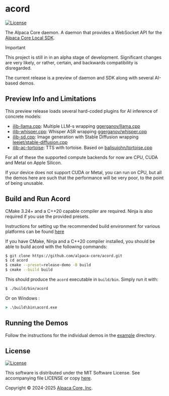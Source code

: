 # acord

[![License](https://img.shields.io/badge/license-MIT-blue.svg)](https://opensource.org/licenses/MIT) 

The Alpaca Core daemon. A daemon that provides a WebSocket API for the [Alpaca Core Local SDK](https://github.com/alpaca-core/alpaca-core-sdk/).

> [!IMPORTANT]
> This project is still in in an alpha stage of development. Significant changes are very likely, or rather, certain, and backwards compatibility is disregarded.

The current release is a preview of daemon and SDK along with several AI-based demos.

## Preview Info and Limitations

This preview release loads several hard-coded plugins for AI inference of concrete models:

* [ilib-llama.cpp](https://github.com/alpaca-core/ilib-llama.cpp): Multiple LLM-s wrapping [ggerganov/llama.cpp](https://github.com/ggerganov/llama.cpp)
* [ilib-whisper.cpp](https://github.com/alpaca-core/ilib-whisper.cpp): Whisper ASR wrapping [ggerganov/whisper.cpp](https://github.com/ggerganov/whisper.cpp)
* [ilib-sd.cpp](https://github.com/alpaca-core/ilib-sd.cpp): Image generation with Stable Diffusion wrapping [leejet/stable-diffusion.cpp](https://github.com/leejet/stable-diffusion.cpp)
* [ilib-ac-tortoise](https://github.com/alpaca-core/ilib-ac-tortoise): TTS with tortoise. Based on [balisujohn/tortoise.cpp](https://github.com/balisujohn/tortoise.cpp)

For all of these the supported compute backends for now are CPU, CUDA and Metal on Apple Silicon.

If your device does not support CUDA or Metal, you can run on CPU, but all the demos here are such that the performance will be very poor, to the point of being unusable.

## Build and Run Acord

CMake 3.24+ and a C++20 capable compiler are required. Ninja is also required if you use the provided presets.

Instructions for setting up the recommended build environment for various platforms can be found [here](https://github.com/alpaca-core/alpaca-core-sdk/blob/master/doc/dev/dev-env.md)

If you have CMake, Ninja and a C++20 compiler installed, you should be able to build acord with the following commands:

```bash
$ git clone https://github.com/alpaca-core/acord.git
$ cd acord
$ cmake --preset=release-demo -B build
$ cmake --build build
```

This should produce the `acord` executable in `build/bin`. Simply run it with:

```bash
$ ./build/bin/acord
```

Or on Windows
:
```cmd
> .\build\bin\acord.exe
```

## Running the Demos

Follow the instructions for the individual demos in the [example](example) directory.

## License

[![License](https://img.shields.io/badge/license-MIT-blue.svg)](https://opensource.org/licenses/MIT)

This software is distributed under the MIT Software License. See accompanying file LICENSE or copy [here](https://opensource.org/licenses/MIT).

Copyright &copy; 2024-2025 [Alpaca Core, Inc](https://alpacacore.com).
